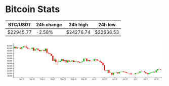 # Bitcoin Stats

BTC/USDT|24h change|24h high|24h low|
|---|---|---|---|
|$22945.77|-2.58%|$24276.74|$22638.53|

<img src="./chart.svg">
